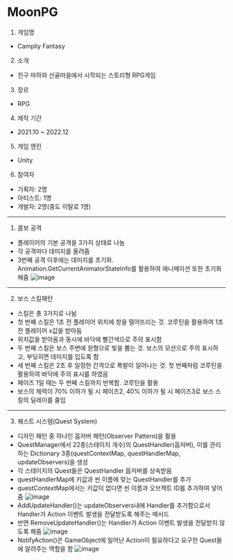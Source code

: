 # MoonPG
1. 게임명
- Campliy Fantasy

2. 소개
- 친구 마하와 산골마을에서 시작되는 스토리형 RPG게임

3. 장르
- RPG

4. 제작 기간
- 2021.10 ~ 2022.12

5. 게임 엔진
- Unity

6. 참여자
- 기획자: 2명
- 아티스트: 1명
- 개발자: 2명(중도 이탈로 1명)

***
1. 콤보 공격
- 플레이어의 기본 공격을 3가지 상태로 나눔
- 각 공격마다 데미지를 올려줌
- 3번째 공격 이후에는 데미지를 초기화. Animation.GetCurrentAnimatorStateInfo를 활용하여 애니메이션 또한 초기화해줌
![image](https://user-images.githubusercontent.com/91232917/231188193-972da72f-6fca-43f0-a6a3-5af89f6808ca.png)
***
2. 보스 스킬패턴
- 스킬은 총 3가지로 나뉨
- 첫 번째 스킬은 1초 전 플레이어 위치에 창을 떨어뜨리는 것. 코루틴을 활용하여 1초 전 플레이어 x값을 받아둠
- 위치값을 받아옴과 동시에 바닥에 빨간색으로 주의 표시함
- 두 번째 스킬은 보스 주변에 원형으로 빛을 뿜는 것. 보스의 모션으로 주의 표시하고, 부딪히면 데미지를 입도록 함
- 세 번째 스킬은 2초 후 일정한 간격으로 폭발이 일어나는 것. 첫 번째처럼 코루틴을 활용하여 바닥에 주의 표시를 하였음
- 페이즈 1일 때는 두 번째 스킬까지 반복함. 코루틴을 활용
- 보스의 체력이 70% 이하가 될 시 페이즈2, 40% 이하가 될 시 페이즈3로 보스 스킬의 딜레이를 줄임
***
3. 퀘스트 시스템(Quest System)
- 디자인 패턴 중 하나인 옵저버 패턴(Observer Pattern)을 활용
- QuestManager에서 22종(스테이지 개수)의 QuestHandler(옵저버), 이를 관리하는 Dictionary 3종(questContextMap, questHandlerMap, updateObservers)을 생성
- 각 스테이지의 Quest들은 QuestHandler 옵저버를 상속받음 
- questHandlerMap에 키값과 씬 이름에 맞는 QuestHandler를 추가
- questContextMap에서는 키값이 없다면 씬 이름과 오브젝트 ID를 추가하여 넣어줌
![image](https://user-images.githubusercontent.com/91232917/231196186-16711a84-b596-485a-97be-7fbc787b4354.png)
- AddUpdateHandler()는 updateObservers내에 Handler를 추가함으로서 Handler가 Action 이벤트 발생을 전달받도록 해주는 메서드
- 반면 RemoveUpdateHandler()는 Handler가 Action 이벤트 발생을 전달받지 않도록 해줌
![image](https://user-images.githubusercontent.com/91232917/231196620-9b0aacab-97e5-45f3-9319-248896b23c02.png)
- NotifyAction()은 GameObject에 일어난 Action이 필요하다고 요구한 Quest들에 알려주는 역할을 함
![image](https://user-images.githubusercontent.com/91232917/231197811-ed79feb1-fb6a-4aea-91bb-b735f0a7f201.png)
